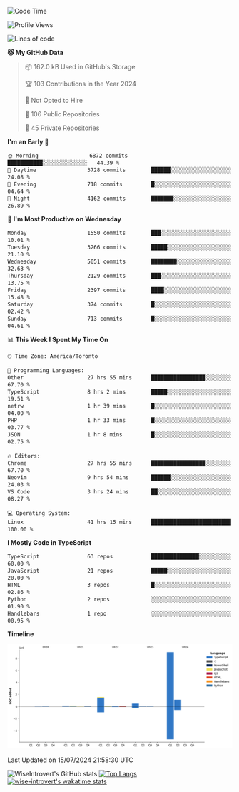 <!--START_SECTION:waka-->
![Code Time](http://img.shields.io/badge/Code%20Time-1%2C907%20hrs%2049%20mins-blue)

![Profile Views](http://img.shields.io/badge/Profile%20Views-0-blue)

![Lines of code](https://img.shields.io/badge/From%20Hello%20World%20I%27ve%20Written-12.9%20million%20lines%20of%20code-blue)

**🐱 My GitHub Data** 

> 📦 162.0 kB Used in GitHub's Storage 
 > 
> 🏆 103 Contributions in the Year 2024
 > 
> 🚫 Not Opted to Hire
 > 
> 📜 106 Public Repositories 
 > 
> 🔑 45 Private Repositories 
 > 
**I'm an Early 🐤** 

```text
🌞 Morning                6872 commits        ███████████░░░░░░░░░░░░░░   44.39 % 
🌆 Daytime                3728 commits        ██████░░░░░░░░░░░░░░░░░░░   24.08 % 
🌃 Evening                718 commits         █░░░░░░░░░░░░░░░░░░░░░░░░   04.64 % 
🌙 Night                  4162 commits        ███████░░░░░░░░░░░░░░░░░░   26.89 % 
```
📅 **I'm Most Productive on Wednesday** 

```text
Monday                   1550 commits        ███░░░░░░░░░░░░░░░░░░░░░░   10.01 % 
Tuesday                  3266 commits        █████░░░░░░░░░░░░░░░░░░░░   21.10 % 
Wednesday                5051 commits        ████████░░░░░░░░░░░░░░░░░   32.63 % 
Thursday                 2129 commits        ███░░░░░░░░░░░░░░░░░░░░░░   13.75 % 
Friday                   2397 commits        ████░░░░░░░░░░░░░░░░░░░░░   15.48 % 
Saturday                 374 commits         █░░░░░░░░░░░░░░░░░░░░░░░░   02.42 % 
Sunday                   713 commits         █░░░░░░░░░░░░░░░░░░░░░░░░   04.61 % 
```


📊 **This Week I Spent My Time On** 

```text
🕑︎ Time Zone: America/Toronto

💬 Programming Languages: 
Other                    27 hrs 55 mins      █████████████████░░░░░░░░   67.70 % 
TypeScript               8 hrs 2 mins        █████░░░░░░░░░░░░░░░░░░░░   19.51 % 
netrw                    1 hr 39 mins        █░░░░░░░░░░░░░░░░░░░░░░░░   04.00 % 
PHP                      1 hr 33 mins        █░░░░░░░░░░░░░░░░░░░░░░░░   03.77 % 
JSON                     1 hr 8 mins         █░░░░░░░░░░░░░░░░░░░░░░░░   02.75 % 

🔥 Editors: 
Chrome                   27 hrs 55 mins      █████████████████░░░░░░░░   67.70 % 
Neovim                   9 hrs 54 mins       ██████░░░░░░░░░░░░░░░░░░░   24.03 % 
VS Code                  3 hrs 24 mins       ██░░░░░░░░░░░░░░░░░░░░░░░   08.27 % 

💻 Operating System: 
Linux                    41 hrs 15 mins      █████████████████████████   100.00 % 
```

**I Mostly Code in TypeScript** 

```text
TypeScript               63 repos            ███████████████░░░░░░░░░░   60.00 % 
JavaScript               21 repos            █████░░░░░░░░░░░░░░░░░░░░   20.00 % 
HTML                     3 repos             █░░░░░░░░░░░░░░░░░░░░░░░░   02.86 % 
Python                   2 repos             ░░░░░░░░░░░░░░░░░░░░░░░░░   01.90 % 
Handlebars               1 repo              ░░░░░░░░░░░░░░░░░░░░░░░░░   00.95 % 
```



**Timeline**

![Lines of Code chart](https://raw.githubusercontent.com/wise-introvert/wise-introvert/master/assets/bar_graph.png)


 Last Updated on 15/07/2024 21:58:30 UTC
<!--END_SECTION:waka-->

![WiseIntrovert's GitHub stats](https://github-readme-stats.vercel.app/api?username=wise-introvert&count_private=true&show_icons=true)
[![Top Langs](https://github-readme-stats.vercel.app/api/top-langs/?username=wise-introvert&langs_count=10)](https://github.com/anuraghazra/github-readme-stats)
[![wise-introvert's wakatime stats](https://github-readme-stats.vercel.app/api/wakatime?username=wiseintrovert)](https://github.com/anuraghazra/github-readme-stats)

